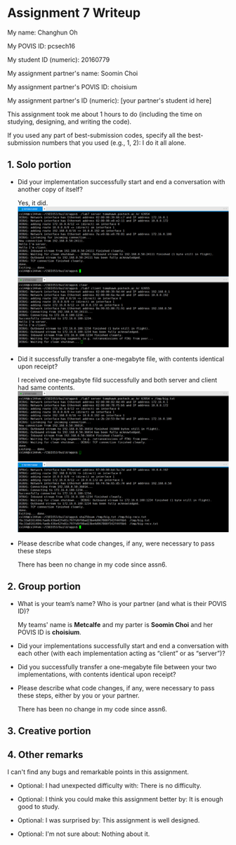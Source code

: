 Assignment 7 Writeup
=============

My name: Changhun Oh

My POVIS ID: pcsech16

My student ID (numeric): 20160779

My assignment partner's name: Soomin Choi

My assignment partner's POVIS ID: choisium

My assignment partner's ID (numeric): [your partner's student id here]

This assignment took me about 1 hours to do (including the time on studying, designing, and writing the code).

If you used any part of best-submission codes, specify all the best-submission numbers that you used (e.g., 1, 2): I do it all alone.

## 1. Solo portion
+ Did your implementation successfully start and end a conversation with another copy of itself?

    Yes, it did.
    ![image](./figure1.PNG)
+ Did it successfully transfer a one-megabyte file, with contents identical upon receipt?

    I received one-megabyte fild successfully and both server and client had same contents.
    ![image](./figure2.PNG)
+ Please describe what code changes, if any, were necessary to pass these steps
    
    There has been no change in my code since assn6.

## 2. Group portion
+ What is your team’s name? Who is your partner (and what is their POVIS ID)?

    My teams' name is **Metcalfe** and my parter is **Soomin Choi** and her POVIS ID is **choisium**.

+ Did your implementations successfully start and end a conversation with each other (with each implementation acting as “client” or as “server”)?

+ Did you successfully transfer a one-megabyte file between your two implementations, with contents identical upon receipt?

+ Please describe what code changes, if any, were necessary to pass these steps, either by you or your partner.

    There has been no change in my code since assn6.

## 3. Creative portion

## 4. Other remarks
I can't find any bugs and remarkable points in this assignment.

- Optional: I had unexpected difficulty with: There is no difficulty.

- Optional: I think you could make this assignment better by: It is enough good to study.

- Optional: I was surprised by: This assignment is well designed.

- Optional: I'm not sure about: Nothing about it.
